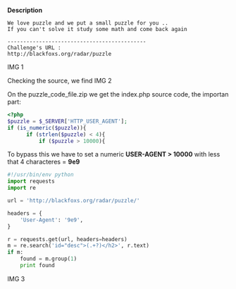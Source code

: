 **Description**
```
We love puzzle and we put a small puzzle for you ..
If you can't solve it study some math and come back again

--------------------------------------------
Challenge's URL : 
http://blackfoxs.org/radar/puzzle
```
IMG 1

Checking the source, we find **<!-- don't forget to remove /puzzle_code_file.zip -->**
IMG 2

On the puzzle_code_file.zip we get the index.php source code, the importan part:
```php
<?php
$puzzle = $_SERVER['HTTP_USER_AGENT'];
if (is_numeric($puzzle)){
      if (strlen($puzzle) < 4){
          if ($puzzle > 10000){
```
To bypass this we have to set a numeric **USER-AGENT > 10000** with less that 4 characteres = **9e9**
```python
#!/usr/bin/env python
import requests
import re

url = 'http://blackfoxs.org/radar/puzzle/'

headers = {
    'User-Agent': '9e9',
}

r = requests.get(url, headers=headers)
m = re.search('id="desc">(.+?)</h2>', r.text)
if m:
    found = m.group(1)
    print found

```
IMG 3
